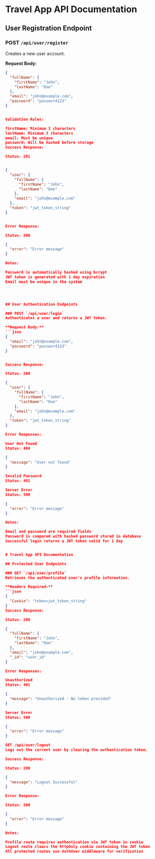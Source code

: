 # Travel App API Documentation

## User Registration Endpoint

### POST `/api/user/register`
Creates a new user account.

**Request Body:**
```json
{
  "fullName": {
    "firstName": "John",
    "lastName": "Doe"
  },
  "email": "john@example.com",
  "password": "password123"
}


Validation Rules:

firstName: Minimum 3 characters
lastName: Minimum 3 characters
email: Must be unique
password: Will be hashed before storage
Success Response:

Status: 201


{
  "user": {
    "fullName": {
      "firstName": "John",
      "lastName": "Doe"
    },
    "email": "john@example.com"
  },
  "token": "jwt_token_string"
}


Error Response:

Status: 500

{
  "error": "Error message"
}

Notes:

Password is automatically hashed using bcrypt
JWT token is generated with 1 day expiration
Email must be unique in the system




## User Authentication Endpoints

### POST `/api/user/login`
Authenticates a user and returns a JWT token.

**Request Body:**
```json
{
  "email": "john@example.com",
  "password": "password123"
}


Success Response:

Status: 200

{
  "user": {
    "fullName": {
      "firstName": "John",
      "lastName": "Doe"
    },
    "email": "john@example.com"
  },
  "token": "jwt_token_string"
}

Error Responses:

User Not Found
Status: 404

{
  "message": "User not found"
}

Invalid Password
Status: 401

Server Error
Status: 500

{
  "error": "Error message"
}

Notes:

Email and password are required fields
Password is compared with hashed password stored in database
Successful login returns a JWT token valid for 1 day


# Travel App API Documentation

## Protected User Endpoints

### GET `/api/user/profile`
Retrieves the authenticated user's profile information.

**Headers Required:**
```json
{
  "Cookie": "token=jwt_token_string"
}
Success Response:

Status: 200

{
  "fullName": {
    "firstName": "John",
    "lastName": "Doe"
  },
  "email": "john@example.com",
  "_id": "user_id"
}

Error Responses:

Unauthorized
Status: 401

{
  "message": "Unauthorized - No token provided"
}

Server Error
Status: 500

{
  "error": "Error message"
}

GET /api/user/logout
Logs out the current user by clearing the authentication token.

Success Response:

Status: 200

{
  "message": "Logout Successful"
}

Error Response:

Status: 500

{
  "error": "Error message"
}

Notes:

Profile route requires authentication via JWT token in cookie
Logout route clears the httpOnly cookie containing the JWT token
All protected routes use AuthUser middleware for verification